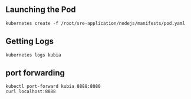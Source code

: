 ## Launching the Pod
```
kubernetes create -f /root/sre-application/nodejs/manifests/pod.yaml
```
## Getting Logs
```
kubernetes logs kubia
```
## port forwarding
```
kubectl port-forward kubia 8888:8080
curl localhost:8888
```
